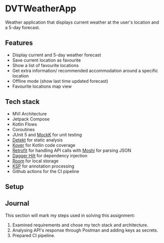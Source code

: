 # DVTWeatherApp

Weather application that displays current weather at the user's location and a 5-day forecast.

## Features

- Display current and 5-day weather forecast
- Save current location as favourite
- Show a list of favourite locations
- Get extra information/ recommended accommodation around a specific location
- Offline mode (show last time updated forecast)
- Favourite locations map view

## Tech stack

- MVI Architecture
- Jetpack Compose
- Kotlin Flows
- Coroutines
- JUnit 5 and [MockK](https://mockk.io) for unit testing
- [Detekt](https://github.com/detekt/detekt) for static analysis
- [Kover](https://github.com/Kotlin/kotlinx-kover) for Kotlin code coverage
- [Retrofit](https://github.com/square/retrofit) for handling API calls with [Moshi](https://github.com/square/moshi) for parsing JSON
- [Dagger Hilt](https://dagger.dev/hilt/) for dependency injection
- [Room](https://developer.android.com/jetpack/androidx/releases/room) for local storage
- [KSP](https://github.com/google/ksp) for annotation processing
- Github actions for the CI pipeline

## Setup

## Journal

This section will mark my steps used in solving this assignment:

1. Examined requirements and chose my tech stack and architecture.
2. Analysing API's response through Postman and adding keys as secrets.
3. Prepared CI pipeline.
